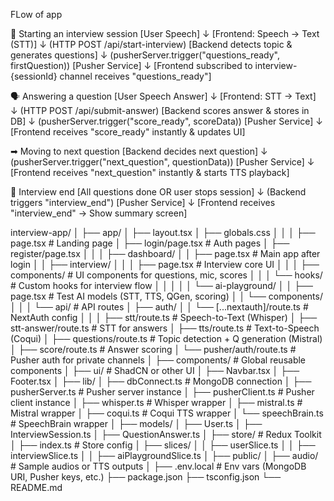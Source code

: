  FLow of app 

 
🎤 Starting an interview session
[User Speech] 
     ↓
[Frontend: Speech → Text (STT)] 
     ↓ (HTTP POST /api/start-interview)
[Backend detects topic & generates questions] 
     ↓ (pusherServer.trigger("questions_ready", firstQuestion))
[Pusher Service]
     ↓
[Frontend subscribed to interview-{sessionId} channel receives "questions_ready"]


🗣 Answering a question
[User Speech Answer]
     ↓
[Frontend: STT → Text]
     ↓ (HTTP POST /api/submit-answer)
[Backend scores answer & stores in DB]
     ↓ (pusherServer.trigger("score_ready", scoreData))
[Pusher Service]
     ↓
[Frontend receives "score_ready" instantly & updates UI]


➡ Moving to next question
[Backend decides next question]
     ↓ (pusherServer.trigger("next_question", questionData))
[Pusher Service]
     ↓
[Frontend receives "next_question" instantly & starts TTS playback]


🏁 Interview end
[All questions done OR user stops session]
     ↓ (Backend triggers "interview_end")
[Pusher Service]
     ↓
[Frontend receives "interview_end" → Show summary screen]






interview-app/
│
├── app/
│   ├── layout.tsx
│   ├── globals.css
│   │
│   ├── page.tsx                  # Landing page
│   ├── login/page.tsx             # Auth pages
│   ├── register/page.tsx
│   │
│   ├── dashboard/
│   │   ├── page.tsx               # Main app after login
│   │   ├── interview/
│   │   │   ├── page.tsx           # Interview core UI
│   │   │   ├── components/        # UI components for questions, mic, scores
│   │   │   └── hooks/              # Custom hooks for interview flow
│   │   │
│   │   └── ai-playground/
│   │       ├── page.tsx           # Test AI models (STT, TTS, QGen, scoring)
│   │       └── components/
│   │
│   └── api/                       # API routes
│       ├── auth/
│       │   └── [...nextauth]/route.ts # NextAuth config
│       │
│       ├── stt/route.ts           # Speech-to-Text (Whisper)
│       ├── stt-answer/route.ts    # STT for answers
│       ├── tts/route.ts           # Text-to-Speech (Coqui)
│       ├── questions/route.ts     # Topic detection + Q generation (Mistral)
│       ├── score/route.ts         # Answer scoring
│       └── pusher/auth/route.ts   # Pusher auth for private channels
│
├── components/                    # Global reusable components
│   ├── ui/                         # ShadCN or other UI
│   ├── Navbar.tsx
│   ├── Footer.tsx
│
├── lib/
│   ├── dbConnect.ts                # MongoDB connection
│   ├── pusherServer.ts             # Pusher server instance
│   ├── pusherClient.ts             # Pusher client instance
│   ├── whisper.ts                  # Whisper wrapper
│   ├── mistral.ts                  # Mistral wrapper
│   ├── coqui.ts                    # Coqui TTS wrapper
│   └── speechBrain.ts              # SpeechBrain wrapper
│
├── models/
│   ├── User.ts
│   ├── InterviewSession.ts
│   ├── QuestionAnswer.ts
│
├── store/                          # Redux Toolkit
│   ├── index.ts                    # Store config
│   ├── slices/
│   │   ├── userSlice.ts
│   │   ├── interviewSlice.ts
│   │   ├── aiPlaygroundSlice.ts
│
├── public/
│   ├── audio/                      # Sample audios or TTS outputs
│
├── .env.local                      # Env vars (MongoDB URI, Pusher keys, etc.)
├── package.json
├── tsconfig.json
└── README.md
